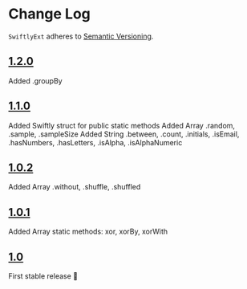 # Change Log
`SwiftlyExt` adheres to [Semantic Versioning](http://semver.org/).

## [1.2.0](https://github.com/khoiln/SwiftlyExt/releases/tag/1.1.0)

Added .groupBy

## [1.1.0](https://github.com/khoiln/SwiftlyExt/releases/tag/1.1.0)

Added Swiftly struct for public static methods
Added Array .random, .sample, .sampleSize
Added String .between, .count, .initials, .isEmail, .hasNumbers, .hasLetters, .isAlpha, .isAlphaNumeric

## [1.0.2](https://github.com/khoiln/SwiftlyExt/releases/tag/1.0.2)

Added Array .without, .shuffle, .shuffled

## [1.0.1](https://github.com/khoiln/SwiftlyExt/releases/tag/1.0.1)

Added Array static methods: xor, xorBy, xorWith

## [1.0](https://github.com/khoiln/SwiftlyExt/releases/tag/1.0)

First stable release 🚀

